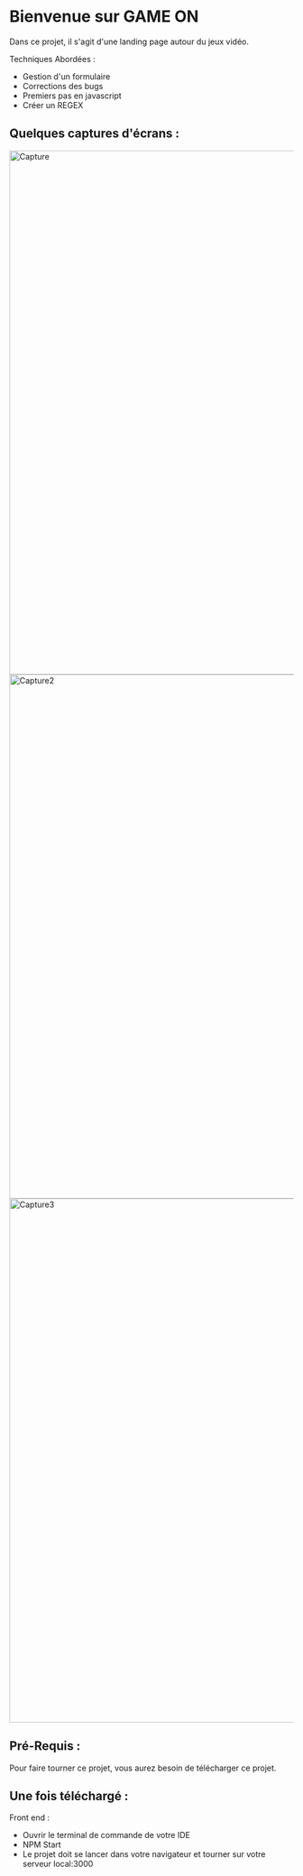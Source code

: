 
# Bienvenue sur GAME ON 

Dans ce projet, il s'agit d'une landing page autour du jeux vidéo.

Techniques Abordées :

- Gestion d'un formulaire
- Corrections des bugs
- Premiers pas en javascript
- Créer un REGEX


## Quelques captures d'écrans : 

<img width="930" alt="Capture" src="https://user-images.githubusercontent.com/73883090/152122424-2a1744d4-9b54-45b8-ad17-bd717bb654de.PNG">

<img width="930" alt="Capture2" src="https://user-images.githubusercontent.com/73883090/152122494-b324d909-c141-47a8-912d-d144cef596ad.PNG">

<img width="930" alt="Capture3" src="https://user-images.githubusercontent.com/73883090/152122523-7990eb12-aa31-4875-96ce-0963d43f0bc8.PNG">



## Pré-Requis :
Pour faire tourner ce projet, vous aurez besoin de télécharger ce projet.


## Une fois téléchargé :

Front end : 
- Ouvrir le terminal de commande de votre IDE
- NPM Start
- Le projet doit se lancer dans votre navigateur et tourner sur votre serveur local:3000
